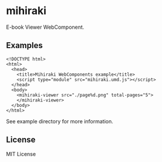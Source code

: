 # mihiraki

E-book Viewer WebComponent.

## Examples

```
<!DOCTYPE html>
<html>
  <head>
    <title>Mihiraki WebComponents example</title>
    <script type="module" src="mihiraki.umd.js"></script>
  </head>
  <body>
    <mihiraki-viewer src="./page%d.png" total-pages="5">
    </mihiraki-viewer>
  </body>
</html>
```

See example directory for more information.

## License

MIT License
